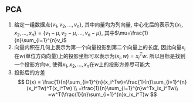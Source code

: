 ## PCA
1. 给定一组数据点$\{v_1, v_2, ..., v_n\}$, 其中向量均为列向量, 中心化后的表示为$\{x_1, x_2, ..., x_n\} = \{v_1-\mu, v_2-\mu, ..., v_n-\mu\}$, 其中$\mu=\frac{1}{n}\sum_{i=1}^{n}v_i$
2. 向量内积在几何上表示为第一个向量投影到第二个向量上的长度, 因此向量$x_i$在$w$(单位方向向量)上的投影坐标可以表示为$(x_i, w)=x_i^Tw$. 所以目标是找到一个投影方向$w$, 使得$x_1, x_2, ..., x_n$在$w$上的投影方差尽可能大
3. 投影后的方差
$$
D(x) = \frac{1}{n}\sum_{i=1}^{n}(x_i^Tw)=\frac{1}{n}\sum_{i=1}^{n}(x_i^Tw)^T(x_i^Tw) \\
=\frac{1}{n}\sum_{i=1}^{n}w^Tx_ix_i^Tw\\
=w^T(\frac{1}{n}\sum_{i=1}^{n}x_ix_i^T)w
$$
